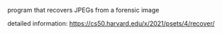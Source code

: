 program that recovers JPEGs from a forensic image


detailed information:
https://cs50.harvard.edu/x/2021/psets/4/recover/
